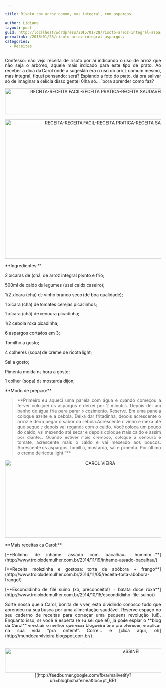 ```yaml
---

title: Risoto com arroz comum, mas integral, com aspargos.

author: Lidiane
layout: post
guid: http://localhost/wordpress/2015/01/28/risoto-arroz-integral-aspargos/
permalink: /2015/01/28/risoto-arroz-integral-aspargos/
categories:
  - Receitas
---
```

<p align="justify">
  Confesso: não vejo receita de risoto por aí indicando o uso de arroz que não seja o arbóreo, aquele mais indicado para este tipo de prato. Ao receber a dica da Carol onde a sugestão era o uso do arroz comum mesmo, mas integral, fiquei pensando: será? Espiando a foto do prato, dá pra salivar só de imaginar a delícia disso gente! Olha só… ´bora aprender como faz?
</p>

<p align="center">
  <a href="http://www.trololodemulher.com.br/blog/wp-content/uploads/2014/12/RECEITA-RECEITA-FACIL-RECEITA-PRATICA-RECEITA-SAUDAVEL-RISOTO-ASPARGO2.png"><img class="alignnone size-full wp-image-10688" src="http://www.trololodemulher.com.br/blog/wp-content/uploads/2014/12/RECEITA-RECEITA-FACIL-RECEITA-PRATICA-RECEITA-SAUDAVEL-RISOTO-ASPARGO2.png" alt="RECEITA-RECEITA FACIL-RECEITA PRATICA-RECEITA SAUDAVEL-RISOTO-ASPARGO[2]" width="722" height="86" /></a>
</p>

<p align="center">
  <a href="http://www.trololodemulher.com.br/blog/wp-content/uploads/2014/12/RECEITA-RECEITA-FACIL-RECEITA-PRATICA-RECEITA-SAUDAVEL-RISOTO-ASPARGO.jpg"><img class="alignnone size-full wp-image-10685" src="http://www.trololodemulher.com.br/blog/wp-content/uploads/2014/12/RECEITA-RECEITA-FACIL-RECEITA-PRATICA-RECEITA-SAUDAVEL-RISOTO-ASPARGO.jpg" alt="RECEITA-RECEITA FACIL-RECEITA PRATICA-RECEITA SAUDAVEL-RISOTO-ASPARGO" width="800" height="450" /></a>
</p>

<p align="justify">
  **Ingredientes:**
</p>

<p align="justify">
  2 xícaras de (chá) de arroz integral pronto e frio;
</p>

<p align="justify">
  500ml de caldo de legumes (usei caldo caseiro);
</p>

<p align="justify">
  1/2 xícara (chá) de vinho branco seco (de boa qualidade);
</p>

<p align="justify">
  1 xícara (chá) de tomates cerejas picadinhos;
</p>

<p align="justify">
  1 xícara (chá) de cenoura picadinha;
</p>

<p align="justify">
  1/2 cebola roxa picadinha;
</p>

<p align="justify">
  6 aspargos cortados em 3;
</p>

<p align="justify">
  Tomilho a gosto;
</p>

<p align="justify">
  4 colheres (sopa) de creme de ricota light;
</p>

<p align="justify">
  Sal a gosto;
</p>

<p align="justify">
  Pimenta moída na hora a gosto;
</p>

<p align="justify">
  1 colher (sopa) de mostarda dijon;
</p>

<p align="justify">
  **Modo de preparo:**
</p>

> <p align="justify">
>   **Primeiro eu aqueci uma panela com água e quando começou a ferver coloquei os aspargos e deixei por 2 minutos. Depois dei um banho de água fria para parar o cozimento. Reserve. Em uma panela coloque azeite e a cebola. Deixa dar fritadinha, depois acrescente o arroz e deixa pegar o sabor da cebola.Acrescente o vinho e mexa até que seque e depois vai regando com o caldo. Você coloca um pouco do caldo, vai mexendo até secar e depois coloque mais caldo e assim por diante&#8230; Quando estiver mais cremoso, coloque a cenoura e tomate, acrescente mais o caldo e vai mexendo aos poucos. Acrescente os aspargos, tomilho, mostarda, sal e pimenta. Por último o creme de ricota light.”**
> </p>

<p align="center">
  <a href="http://www.trololodemulher.com.br/blog/wp-content/uploads/2014/07/CAROL-VIEIRA.png"><img class="alignnone size-full wp-image-10204" src="http://www.trololodemulher.com.br/blog/wp-content/uploads/2014/07/CAROL-VIEIRA.png" alt="CAROL VIEIRA" width="600" height="251" /></a>
</p>

<p align="justify">
  **Mais receitas da Carol:**
</p>

<p align="justify">
  [**Bolinho de inhame assado com bacalhau… hummm…**](http://www.trololodemulher.com.br/2014/11/19/inhame-assado-bacalhau/) 
</p>

<p align="justify">
  [**Receita molezinha e gostosa: torta de abóbora + frango**](http://www.trololodemulher.com.br/2014/11/05/receita-torta-abobora-frango/) 
</p>

<p align="justify">
  [**Escondidinho de filé suíno (xô, preconceito!) + batata doce roxa**](http://www.trololodemulher.com.br/2014/10/15/escondidinho-file-suino/) 
</p>

<p align="justify">
  Sorte nossa que a Carol, bonita de viver, está dividindo conosco tudo que aprendeu na sua busca por uma alimentação saudável. Reserve espaço no seu caderno de receitas para começar uma pequena revolução (ui!). Enquanto isso, se você é esperta (e eu sei que é!), já pode espiar o **blog da Carol** e extrair o melhor que essa blogueira tem pra oferecer, e aplicar na sua vida “pra ontem!”. Corre… e [clica aqui, oh](http://mundocarolvieira.blogspot.com.br/) .
</p>

<p align="center">
  [<img class="alignnone size-full wp-image-10439" src="http://www.trololodemulher.com.br/blog/wp-content/uploads/2014/09/ASSINE.png" alt="ASSINE!" width="800" height="78" />](http://feedburner.google.com/fb/a/mailverify?uri=blogbichafemea&loc=pt_BR) 
</p>

&nbsp;

<p align="justify">